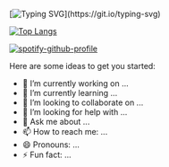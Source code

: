 
[![Typing SVG](https://readme-typing-svg.demolab.com?font=Fira+Code&size=25&duration=1000&pause=500&color=9122F7&width=435&lines=Hello+World%2C;My+name+is+Nathaphong+Wongsri;Name+what+!%3F;Nathaphong+Wongsri;Natha+What!!%3F;Ok+Then+call+me...;Nior.)](https://git.io/typing-svg)

<!--https://readme-typing-svg.demolab.com/demo/ -->




[![Top Langs](https://github-readme-stats.vercel.app/api/top-langs/?username=Byenior&layout=compact)](https://github.com/anuraghazra/github-readme-stats)



[![spotify-github-profile](https://spotify-github-profile.vercel.app/api/view?uid=313dbdf6dyojmpr7zvisqmao6fiq&cover_image=true&theme=novatorem&bar_color=8100c7&bar_color_cover=false)](https://spotify-github-profile.vercel.app/api/view?uid=313dbdf6dyojmpr7zvisqmao6fiq&redirect=true)




Here are some ideas to get you started:

- 🔭 I’m currently working on ...
- 🌱 I’m currently learning ...
- 👯 I’m looking to collaborate on ...
- 🤔 I’m looking for help with ...
- 💬 Ask me about ...
- 📫 How to reach me: ...
- 😄 Pronouns: ...
- ⚡ Fun fact: ...

